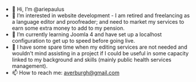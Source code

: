 - 👋 Hi, I’m @ariepaulus
- 👀 I’m interested in website development - I am retired and freelancing as a language editor and proofreader; and need to market my services to earn some extra money to add to my pension.
- 🌱 I’m currently learning Joomla 4 and have set up a localhost configuration to get up to speed before going live.
- 💞️ I have some spare time when my editing services are not needed and wouldn't mind assisting in a project if I could be useful in some capacity linked to my background and skills (mainly public health services management).
- 📫 How to reach me: averburgh@gmail.com

<!---
ariepaulus/ariepaulus is a ✨ special ✨ repository because its `README.md` (this file) appears on your GitHub profile.
You can click the Preview link to take a look at your changes.
--->
